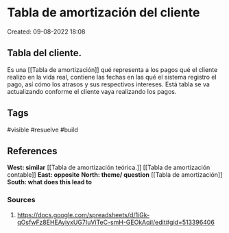 # Tabla de amortización del cliente

Created: 09-08-2022 18:08

## <span class="pink"> **Tabla del cliente.** </span>
Es una [[Tabla de amortización]] qué representa a los pagos qué el cliente realizo en la vida real, contiene las fechas en las qué el sistema registro el pago, así cómo los atrasos y sus respectivos intereses. Está tabla se va actualizando conforme el cliente vaya realizando los pagos.

## <span class="orange"> **Tags**</span>
<span class="tag"> #visible</span>  <span class="tag"> #resuelve</span> <span class="tag"> #build </span> 

## <span class="green"> **References**</span>
<span class="blue"> **West: similar** </span>
[[Tabla de amortización teórica.]]
[[Tabla de amortización contable]]
<span class="blue"> **East: opposite** </span>
<span class="blue"> **North: theme/ question** </span>
[[Tabla de amortización]]
<span class="blue"> **South: what does this lead to** </span>

### <span class="purple"> **Sources**</span>
1.  https://docs.google.com/spreadsheets/d/1iGk-qOsfwFz8EHEAyiyxUG7IuViTeC-smH-GEOkAqiI/edit#gid=513396406
